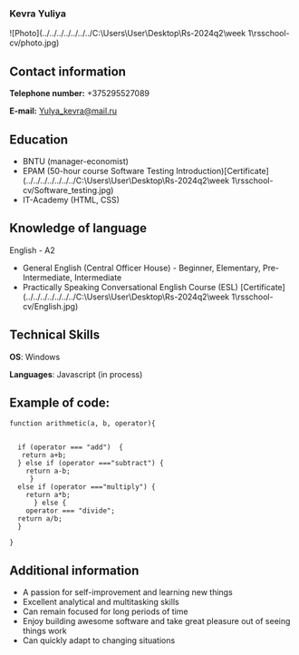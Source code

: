 ### Kevra Yuliya
![Photo](../../../../../../../C:\Users\User\Desktop\Rs-2024q2\week 1\rsschool-cv/photo.jpg)

## Contact information

**Telephone number:** +375295527089

**E-mail:** Yulya_kevra@mail.ru


## Education

* BNTU (manager-economist)
* EPAM (50-hour course Software Testing Introduction)[Certificate](../../../../../../../C:\Users\User\Desktop\Rs-2024q2\week 1\rsschool-cv/Software_testing.jpg)
* IT-Academy (HTML, CSS)


## Knowledge of language

English - A2

* General English (Central Officer House) - Beginner, Elementary, Pre-Intermediate, Intermediate 
* Practically Speaking Conversational English Course (ESL) [Certificate](../../../../../../../C:\Users\User\Desktop\Rs-2024q2\week 1\rsschool-cv/English.jpg)



## Technical Skills

**OS**: Windows

**Languages**: Javascript (in process)

## Example of code: 

```
function arithmetic(a, b, operator){
 

  if (operator === "add")  {
   return a+b;
  } else if (operator ==="subtract") {
    return a-b;
     }
  else if (operator ==="multiply") {
    return a*b;
      } else {
    operator === "divide";
  return a/b;
  }

}
```


## Additional information

- A passion for self-improvement and learning new things
- Excellent analytical and multitasking skills
- Can remain focused for long periods of time
- Enjoy building awesome software and take great pleasure out of seeing things work
- Can quickly adapt to changing situations
